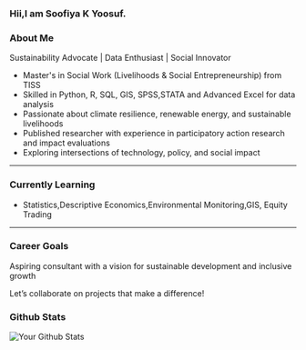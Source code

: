 ### Hii,I am Soofiya K Yoosuf.

### About Me  
Sustainability Advocate | Data Enthusiast | Social Innovator  
- Master's in Social Work (Livelihoods & Social Entrepreneurship) from TISS  
- Skilled in Python, R, SQL, GIS, SPSS,STATA and Advanced Excel for data analysis  
- Passionate about climate resilience, renewable energy, and sustainable livelihoods  
- Published researcher with experience in participatory action research and impact evaluations  
- Exploring intersections of technology, policy, and social impact  

---
### Currently Learning  
- Statistics,Descriptive Economics,Environmental Monitoring,GIS, Equity Trading  

---
### Career Goals  
Aspiring consultant with a vision for sustainable development and inclusive growth  

Let’s collaborate on projects that make a difference! 

### Github Stats
![Your Github Stats](https://github-readme-stats.vercel.app/api?username=Soofiya_K_Yoosuf&show_icons=true&theme=radical)





